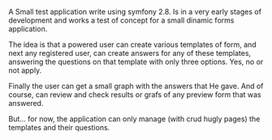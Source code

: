 A Small test application write using symfony 2.8.
Is in a very early stages of development and works a test of concept for a small dinamic forms application.

The idea is that a powered user can create various templates of form, and next any registered user, can create answers for any of these templates, answering the questions on that template with only three options. Yes, no or not apply.

Finally the user can get a small graph with the answers that He gave. And of course, can review and check results or grafs of any preview form that was answered.

But... for now, the application can only manage (with crud hugly pages) the templates and their questions.

